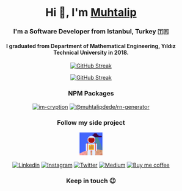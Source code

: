 <div align="center">

  <h1>Hi 👋, I'm <a href="https://muhtalip.com">Muhtalip<a></h1>
  <h3>I'm a Software Developer from Istanbul, Turkey &#127481;&#127479;</h3>
  
  <h4>I graduated from Department of Mathematical Engineering, Yıldız Technical University in 2018.</h4>

  [![GitHub Streak](https://streak-stats.demolab.com/?user=muhtalipdede&theme=great-gatsby)](https://streak-stats.demolab.com/?user=muhtalipdede&theme=great-gatsby)

  [![GitHub Streak](https://github-readme-stats.vercel.app/api/top-langs/?username=muhtalipdede&layout=compact)](https://github-readme-stats.vercel.app/api/top-langs/?username=muhtalipdede&layout=compact)

  <h3>NPM Packages</h3>

  [![im-cryption](https://img.shields.io/npm/dt/im-cryption.svg)](https://www.npmjs.com/package/im-cryption)
  [![@muhtalipdede/rn-generator](https://img.shields.io/npm/dt/@muhtalipdede/rn-generator.svg)](https://www.npmjs.com/package/@muhtalipdede/rn-generator)

  <h3>Follow my side project</h3>

  [<img src="./images/get2gether.png" alt="Get Together" width="60"/>](https://github.com/get2gether-app)

    
  [<img src="https://cdn.icon-icons.com/icons2/2428/PNG/512/linkedin_black_logo_icon_147114.png" alt="Linkedin" width="60"/>](https://www.linkedin.com/in/muhtalipdede/)
  [<img src="https://upload.wikimedia.org/wikipedia/commons/thumb/6/65/Black_Instagram_icon.svg/1200px-Black_Instagram_icon.svg.png" alt="Instagram" width="60"/>](https://www.instagram.com/muhtalipdede5)
  [<img src="https://cdn-icons-png.flaticon.com/512/60/60580.png" alt="Twitter" width="60"/>](https://twitter.com/muhtalipdede)
  [<img src="http://cdn.onlinewebfonts.com/svg/img_256332.png" alt="Medium" width="60"/>](https://medium.com/@muhtalipdede)
  [<img src="https://cdn4.iconfinder.com/data/icons/logos-brands-5/24/buymeacoffee-512.png" alt="Buy me coffee" width="60"/>](https://www.buymeacoffee.com/muhtalipdede)
  
  <h3>Keep in touch 😉</h3>
  
</div>
